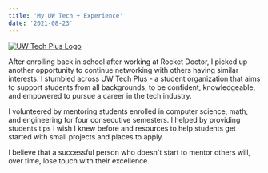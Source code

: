 ```yaml
---
title: 'My UW Tech + Experience'
date: '2021-08-23'
---
```


[![UW Tech Plus Logo](/images/uw-tech-plus.jpeg)](https://www.techplusuw.org/)

After enrolling back in school after working at Rocket Doctor, I picked up another opportunity to continue networking with others having similar interests. I stumbled across UW Tech Plus - a student organization that aims to support students from all backgrounds, to be confident, knowledgeable, and empowered to pursue a career in the tech industry.

I volunteered by mentoring students enrolled in computer science, math, and engineering for four consecutive semesters. I helped by providing students tips I wish I knew before and resources to help students get started with small projects and places to apply.

I believe that a successful person who doesn't start to mentor others will, over time, lose touch with their excellence.

